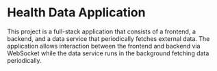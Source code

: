 # Health Data Application
This project is a full-stack application that consists of a frontend, a backend, and a data service that periodically fetches external data. The application allows interaction between the frontend and backend via WebSocket while the data service runs in the background fetching data periodically.